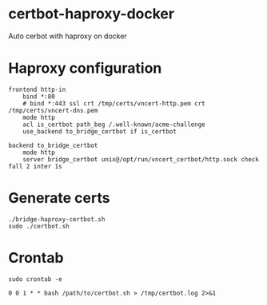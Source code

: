 # certbot-haproxy-docker
Auto cerbot with haproxy on docker

# Haproxy configuration
```
frontend http-in
    bind *:80
    # bind *:443 ssl crt /tmp/certs/vncert-http.pem crt /tmp/certs/vncert-dns.pem
    mode http
    acl is_certbot path_beg /.well-known/acme-challenge
    use_backend to_bridge_certbot if is_certbot

backend to_bridge_certbot
    mode http
    server bridge_certbot unix@/opt/run/vncert_certbot/http.sock check fall 2 inter 1s
```

# Generate certs
```
./bridge-haproxy-certbot.sh
sudo ./certbot.sh
```

# Crontab
```
sudo crontab -e
```

```
0 0 1 * * bash /path/to/certbot.sh > /tmp/certbot.log 2>&1
```
